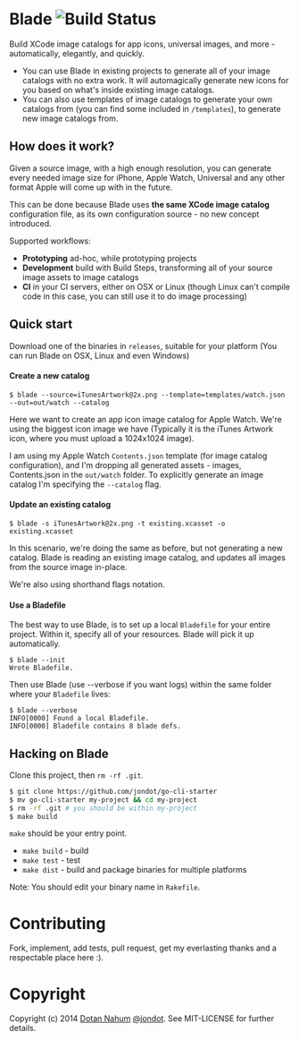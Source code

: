 # Blade ![Build Status](https://travis-ci.org/jondot/blade.svg?branch=master)

Build XCode image catalogs for app icons, universal images, and more - automatically, elegantly, and quickly.



* You can use Blade in existing projects to generate all of your image catalogs with no extra work. It will automagically generate new icons for you based on what's inside existing image catalogs.
* You can also use templates of image catalogs to generate your own catalogs from (you can find some included in `/templates`), to generate new image catalogs from.


## How does it work?

Given a source image, with a high enough resolution, you can generate every needed image size for iPhone, Apple Watch, Universal and any other format Apple will come up with in the future. 

This can be done because Blade uses __the same XCode image catalog__ configuration file, as its own configuration source - no new concept introduced.


Supported workflows:

* __Prototyping__ ad-hoc, while prototyping projects
* __Development__ build with Build Steps, transforming all of your source image assets to image catalogs
* __CI__ in your CI servers, either on OSX or Linux (though Linux can't compile code in this case, you can still use it to do image processing)




## Quick start

Download one of the binaries in `releases`, suitable for your platform (You can run Blade on OSX, Linux and even Windows)

#### Create a new catalog

```
$ blade --source=iTunesArtwork@2x.png --template=templates/watch.json --out=out/watch --catalog
```

Here we want to create an app icon image catalog for Apple Watch. We're using the biggest icon image we have (Typically it is the iTunes Artwork icon, where you must upload a 1024x1024 image).

I am using my Apple Watch `Contents.json` template (for image catalog configuration), and I'm dropping all generated assets - images, Contents.json in the `out/watch` folder.
To explicitly generate an image catalog I'm specifying the `--catalog` flag.

#### Update an existing catalog

```
$ blade -s iTunesArtwork@2x.png -t existing.xcasset -o existing.xcasset
```

In this scenario, we're doing the same as before, but not generating a new catalog. Blade is reading an existing image catalog, and updates all images from the source image in-place.

We're also using shorthand flags notation.


#### Use a Bladefile

The best way to use Blade, is to set up a local `Bladefile` for your entire project. Within it, specify all of your resources. Blade will pick it up automatically.

```
$ blade --init
Wrote Bladefile.
```

Then use Blade (use --verbose if you want logs) within the same folder where your `Bladefile` lives:

```
$ blade --verbose
INFO[0000] Found a local Bladefile.
INFO[0000] Bladefile contains 8 blade defs.
```



## Hacking on Blade

Clone this project, then `rm -rf .git`.

```bash
$ git clone https://github.com/jondot/go-cli-starter
$ mv go-cli-starter my-project && cd my-project
$ rm -rf .git # you should be within my-project
$ make build
```

`make` should be your entry point.

* `make build` - build
* `make test` - test
* `make dist` - build and package binaries for multiple platforms

Note: You should edit your binary name in `Rakefile`.


# Contributing

Fork, implement, add tests, pull request, get my everlasting thanks and a respectable place here :).


# Copyright

Copyright (c) 2014 [Dotan Nahum](http://gplus.to/dotan) [@jondot](http://twitter.com/jondot). See MIT-LICENSE for further details.



